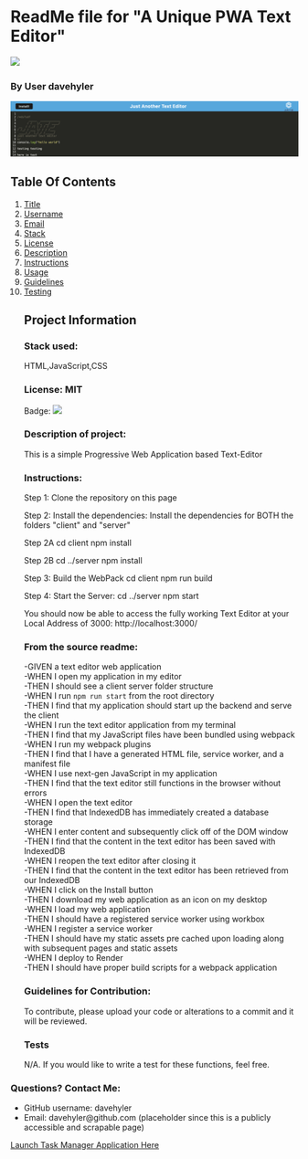 <h1 id="title">ReadMe file for "A Unique PWA Text Editor"</h1><img src = "https://badgen.net/badge/license/MIT">
<h3>By User davehyler</h3>
<!-- Optional Screenshot will show if user places one within the same directory as this readme. -->
<p><a href = "https://davehyler.github.io/UniqueTasks"><img src = "screenshot.png"></a></p> 
<nav>
<h2>Table Of Contents</h2>
<ol>
<li><a href="#title">Title</a></li>
<li><a href="#username">Username</a></li>
<li><a href="#email">Email</a></li>
<li><a href="#stack">Stack</a></li>
<li><a href="#license">License</a></li>
<li><a href="#description">Description</a></li>
<li><a href="#instructions">Instructions</a></li>
<li><a href="#usage">Usage</a></li>
<li><a href="#guidelines">Guidelines</a></li>
<li><a href="#testing">Testing</a></li>
</ol>
</nav>
<ul class="list-group">
<h2>Project Information</h2>
<h3 id="stack">Stack used:</h3>
<p>HTML,JavaScript,CSS</p>
<h3 id="license">License: MIT</h3>
<p>Badge: <a href = "https://opensource.org/license/mit"><img src = "https://badgen.net/badge/license/MIT"></a></p>
<h3 id="description">Description of project:</h3>
<p>This is a simple Progressive Web Application based Text-Editor</p>
<h3 id="instructions">Instructions:</h3>
Step 1: Clone the repository on this page

Step 2: Install the dependencies:
Install the dependencies for BOTH the folders "client" and "server"

Step 2A
cd client
npm install

Step 2B
cd ../server
npm install

Step 3: Build the WebPack
cd client
npm run build

Step 4: Start the Server:
cd ../server
npm start

You should now be able to access the fully working Text Editor at your Local Address of 3000: http://localhost:3000/
<h3 id="usage">From the source readme:</h3>

-GIVEN a text editor web application<br>
-WHEN I open my application in my editor<br>
-THEN I should see a client server folder structure<br>
-WHEN I run `npm run start` from the root directory<br>
-THEN I find that my application should start up the backend and serve the client<br>
-WHEN I run the text editor application from my terminal<br>
-THEN I find that my JavaScript files have been bundled using webpack<br>
-WHEN I run my webpack plugins<br>
-THEN I find that I have a generated HTML file, service worker, and a manifest file<br>
-WHEN I use next-gen JavaScript in my application<br>
-THEN I find that the text editor still functions in the browser without errors<br>
-WHEN I open the text editor<br>
-THEN I find that IndexedDB has immediately created a database storage<br>
-WHEN I enter content and subsequently click off of the DOM window<br>
-THEN I find that the content in the text editor has been saved with IndexedDB<br>
-WHEN I reopen the text editor after closing it<br>
-THEN I find that the content in the text editor has been retrieved from our IndexedDB<br>
-WHEN I click on the Install button<br>
-THEN I download my web application as an icon on my desktop<br>
-WHEN I load my web application<br>
-THEN I should have a registered service worker using workbox<br>
-WHEN I register a service worker<br>
-THEN I should have my static assets pre cached upon loading along with subsequent pages and static assets<br>
-WHEN I deploy to Render<br>
-THEN I should have proper build scripts for a webpack application<br>

<p>
<h3 id="guidelines">Guidelines for Contribution:</h3>
<p>To contribute, please upload your code or alterations to a commit and it will be reviewed.</p>
<h3 id="testing">Tests</h3>
<p>N/A. If you would like to write a test for these functions, feel free.</p>
</ul>
<h3>Questions? Contact Me:</h3>
<ul class="list-group">
<li class="list-group-item" id="username">GitHub username: davehyler</li>
<li class="list-group-item" id="email">Email:  davehyler@github.com (placeholder since this is a publicly accessible and scrapable page)</li>
</ul>
<a href = "https://davehyler.github.io/UniqueTasks">Launch Task Manager Application Here</a>


